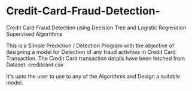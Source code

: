 # Credit-Card-Fraud-Detection-
Credit Card Fraud Detection using Decision Tree and Logistic Regression Supervised Algorithms

This is a Simple Prediction / Detection Program with the objective of designing a model for Detection of any fraud activities in Credit Card Transaction.
The Credit Card transaction details have been fetched from Dataset: creditcard.csv

It's upto the user to use to any of the Algorithms and Design a suitable model.
